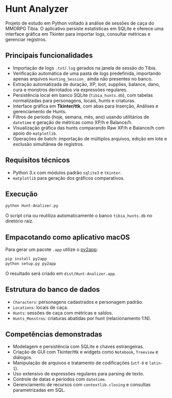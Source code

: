 # Hunt Analyzer

Projeto de estudo em Python voltado à análise de sessões de caça do MMORPG Tibia. O aplicativo persiste estatísticas em SQLite e oferece uma interface gráfica em Tkinter para importar logs, consultar métricas e gerenciar registros.

## Principais funcionalidades
- Importação de logs `.txt`/`.log` gerados na janela de sessão do Tibia.
- Verificação automática de uma pasta de logs predefinida, importando apenas arquivos `Hunting_Session_` ainda não presentes no banco.
- Extração automatizada de duração, XP, loot, supplies, balance, dano, cura e monstros derrotados via expressões regulares.
- Persistência local em banco SQLite (`tibia_hunts.db`), com tabelas normalizadas para personagens, locais, hunts e criaturas.
- Interface gráfica em **Tkinter/ttk**, com abas para Inserção, Análises e gerenciamento de Hunts.
- Filtros de período (hoje, semana, mês, ano) usando utilitários de `datetime` e geração de métricas como XP/h e Balance/h.
- Visualização gráfica das hunts comparando Raw XP/h e Balance/h com apoio do `matplotlib`.
- Operações de batch: importação de múltiplos arquivos, edição em lote e exclusão simultânea de registros.

## Requisitos técnicos
- Python 3.x com módulos padrão `sqlite3` e `tkinter`.
- `matplotlib` para geração dos gráficos comparativos.

## Execução
```bash
python Hunt-Analizer.py
```
O script cria ou reutiliza automaticamente o banco `tibia_hunts.db` no diretório raiz.

## Empacotando como aplicativo macOS

Para gerar um pacote `.app` utilize o [py2app](https://py2app.readthedocs.io/):

```bash
pip install py2app
python setup.py py2app
```

O resultado será criado em `dist/Hunt-Analizer.app`.

## Estrutura do banco de dados
- `Characters`: personagens cadastrados e personagem padrão.
- `Locations`: locais de caça.
- `Hunts`: sessões de caça com métricas e saldos.
- `Hunts_Monstros`: criaturas abatidas por hunt (relacionamento 1:N).

## Competências demonstradas
- Modelagem e persistência com SQLite e chaves estrangeiras.
- Criação de GUI com Tkinter/ttk e widgets como `Notebook`, `Treeview` e diálogos.
- Manipulação de arquivos e tratamento de codificações (`utf-8` e `latin-1`).
- Uso extensivo de expressões regulares para parsing de texto.
- Controle de datas e períodos com `datetime`.
- Gerenciamento de recursos com `contextlib.closing` e consultas parametrizadas em SQL.
